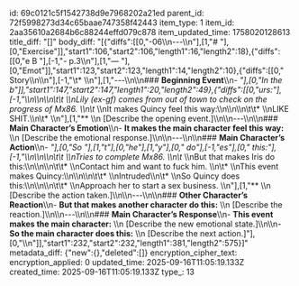 id: 69c0121c5f1542738d9e7968202a21ed
parent_id: 72f5998273d34c65baae747358f42443
item_type: 1
item_id: 2aa35610a2684b6c88244effd079c878
item_updated_time: 1758020128613
title_diff: "[]"
body_diff: "[{\"diffs\":[[0,\"-06\\\n---\\\n\"],[1,\"# \"],[0,\"Exercise\"]],\"start1\":106,\"start2\":106,\"length1\":16,\"length2\":18},{\"diffs\":[[0,\"e B \"],[-1,\"- p.3\\\n\"],[1,\"— \"],[0,\"Emot\"]],\"start1\":123,\"start2\":123,\"length1\":14,\"length2\":10},{\"diffs\":[[0,\" Story\\\n\\\n\"],[-1,\"\\t* \\\n\"],[1,\"---\\\n\\\n### **Beginning Event**\\\n- **\"],[0,\"In the b\"]],\"start1\":147,\"start2\":147,\"length1\":20,\"length2\":49},{\"diffs\":[[0,\"urs:\"],[-1,\"\\\n\\\n\\\n\\t\\t* \\\nLily (ex-gf) comes from out of town to check on the progress of Mx86. \\\n\\t* \\\nIt makes Quincy feel this way:\\\n\\\n\\\n\\t\\t* \\\nLIKE SHIT.\\\n\\t* \\\n\"],[1,\"**  \\\n  [Describe the opening event.]\\\n\\\n---\\\n\\\n### **Main Character’s Emotion**\\\n- **It makes the main character feel this way:**  \\\n  [Describe the emotional response.]\\\n\\\n---\\\n\\\n### **Main Character’s Action**\\\n- **\"],[0,\"So \"],[1,\"t\"],[0,\"he\"],[1,\"y\"],[0,\" do\"],[-1,\"es\"],[0,\" this:\"],[-1,\"\\\n\\\n\\\n\\t\\t* \\\nTries to complete Mx86. \\\n\\t* \\\nBut that makes Iris do this:\\\n\\\n\\\n\\t\\t* \\\nContact him and want to fuck him. \\\n\\t* \\\nThis event makes Quincy:\\\n\\\n\\\n\\t\\t* \\\nIntruded\\\n\\t* \\\nSo Quincy does this:\\\n\\\n\\\n\\t\\t* \\\nApproach her to start a sex business. \\\n\"],[1,\"**  \\\n  [Describe the action taken.]\\\n\\\n---\\\n\\\n### **Other Character’s Reaction**\\\n- **But that makes another character do this:**  \\\n  [Describe the reaction.]\\\n\\\n---\\\n\\\n### **Main Character’s Response**\\\n- **This event makes the main character:**  \\\n  [Describe the new emotional state.]\\\n\\\n- **So the main character does this:**  \\\n  [Describe the next action.]\"],[0,\"\\\n\"]],\"start1\":232,\"start2\":232,\"length1\":381,\"length2\":575}]"
metadata_diff: {"new":{},"deleted":[]}
encryption_cipher_text: 
encryption_applied: 0
updated_time: 2025-09-16T11:05:19.133Z
created_time: 2025-09-16T11:05:19.133Z
type_: 13